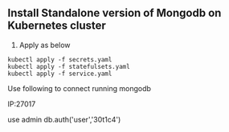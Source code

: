 ## Install Standalone version of Mongodb on Kubernetes cluster

1) Apply as below

```shell
kubectl apply -f secrets.yaml
kubectl apply -f statefulsets.yaml
kubectl apply -f service.yaml
```

Use following to connect running mongodb

IP:27017

use admin
db.auth('user','30t1c4')